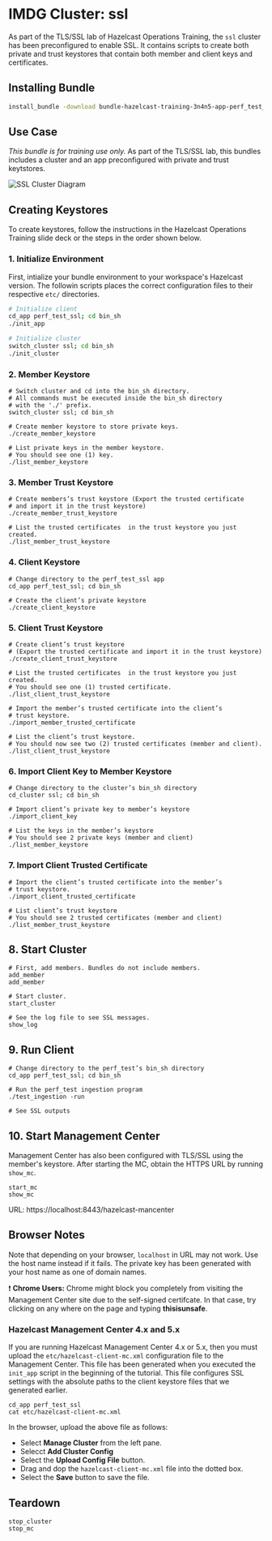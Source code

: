 # IMDG Cluster: ssl

As part of the TLS/SSL lab of Hazelcast Operations Training, the `ssl` cluster has been preconfigured to enable SSL. It contains scripts to create both private and trust keystores that contain both member and client keys and certificates.

## Installing Bundle

```bash
install_bundle -download bundle-hazelcast-training-3n4n5-app-perf_test_ssl-cluster-ssl
```

## Use Case

*This bundle is for training use only.* As part of the TLS/SSL lab, this bundles includes a cluster and an app preconfigured with private and trust keytstores.

![SSL Cluster Diagram](images/ssl-cluster.jpg)

## Creating Keystores

To create keystores, follow the instructions in the Hazelcast Operations Training slide deck or the steps in the order shown below. 

### 1. Initialize Environment

First, intialize your bundle environment to your workspace's Hazelcast version. The followin scripts places the correct configuration files to their respective `etc/` directories.

```bash
# Initialize client
cd_app perf_test_ssl; cd bin_sh
./init_app

# Initialize cluster
switch_cluster ssl; cd bin_sh
./init_cluster
```

### 2. Member Keystore

```console
# Switch cluster and cd into the bin_sh directory.
# All commands must be executed inside the bin_sh directory
# with the './' prefix.
switch_cluster ssl; cd bin_sh

# Create member keystore to store private keys.
./create_member_keystore

# List private keys in the member keystore.
# You should see one (1) key.
./list_member_keystore
```

### 3. Member Trust Keystore

``` console
# Create members’s trust keystore (Export the trusted certificate
# and import it in the trust keystore)
./create_member_trust_keystore

# List the trusted certificates  in the trust keystore you just created.
./list_member_trust_keystore
```

### 4. Client Keystore

```console
# Change directory to the perf_test_ssl app
cd_app perf_test_ssl; cd bin_sh

# Create the client’s private keystore
./create_client_keystore
```

### 5. Client Trust Keystore

```console
# Create client’s trust keystore
# (Export the trusted certificate and import it in the trust keystore)
./create_client_trust_keystore

# List the trusted certificates  in the trust keystore you just created.
# You should see one (1) trusted certificate.
./list_client_trust_keystore

# Import the member’s trusted certificate into the client’s
# trust keystore.
./import_member_trusted_certificate

# List the client’s trust keystore.
# You should now see two (2) trusted certificates (member and client).
./list_client_trust_keystore
```

### 6. Import Client Key to Member Keystore

```console
# Change directory to the cluster’s bin_sh directory 
cd_cluster ssl; cd bin_sh

# Import client’s private key to member’s keystore
./import_client_key

# List the keys in the member’s keystore
# You should see 2 private keys (member and client)
./list_member_keystore

```

### 7. Import Client Trusted Certificate

```console
# Import the client’s trusted certificate into the member’s 
# trust keystore.
./import_client_trusted_certificate

# List client’s trust keystore
# You should see 2 trusted certificates (member and client)
./list_member_trust_keystore
```

## 8. Start Cluster

```console
# First, add members. Bundles do not include members.
add_member
add_member

# Start cluster.
start_cluster

# See the log file to see SSL messages.
show_log
```

## 9. Run Client

```console
# Change directory to the perf_test’s bin_sh directory
cd_app perf_test_ssl; cd bin_sh

# Run the perf_test ingestion program
./test_ingestion -run

# See SSL outputs
```

## 10. Start Management Center

Management Center has also been configured with TLS/SSL using the member's keystore. After starting the MC, obtain the HTTPS URL by running `show_mc`. 

```console
start_mc
show_mc
```

URL: https://localhost:8443/hazelcast-mancenter

## Browser Notes

Note that depending on your browser, `localhost` in URL may not work. Use the host name instead if it fails. The private key has been generated with your host name as one of domain names.

:exclamation: **Chrome Users:** Chrome might block you completely from visiting the Management Center site due to the self-signed certifcate. In that case, try clicking on any where on the page and typing **thisisunsafe**.

### Hazelcast Management Center 4.x and 5.x

If you are running  Hazelcast Management Center 4.x or 5.x, then you must upload the `etc/hazelcast-client-mc.xml` configuration file to the Management Center. This file has been generated when you executed the `init_app` script in the beginning of the tutorial. This file configures SSL settings with the absolute paths to the client keystore files that we generated earlier.

```
cd_app perf_test_ssl
cat etc/hazelcast-client-mc.xml
```

In the browser, upload the above file as follows:

- Select **Manage Cluster** from the left pane.
- Selecct **Add Cluster Config** 
- Select the **Upload Config File** button.
- Drag and dop the `hazelcast-client-mc.xml` file into the dotted box.
- Select the **Save** button to save the file.

## Teardown

```console
stop_cluster
stop_mc
```
